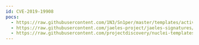 ```yaml
---
id: CVE-2019-19908
pocs:
  - https://raw.githubusercontent.com/1N3/Sn1per/master/templates/active/CVE-2019-19908_-_phpMyChat-Plus_XSS.sh
  - https://raw.githubusercontent.com/jaeles-project/jaeles-signatures/master/cves/phpmychat-xss-cve-2019-19908.yaml
  - https://raw.githubusercontent.com/projectdiscovery/nuclei-templates/master/cves/2019/CVE-2019-19908.yaml
---
```

